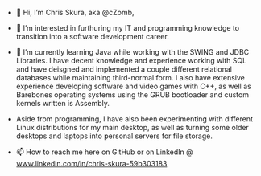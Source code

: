 - 👋 Hi, I’m Chris Skura, aka @cZomb,

- 👀 I’m interested in furthuring my IT and programming knowledge to transition into a software development career.

- 🌱 I’m currently learning Java while working with the SWING and JDBC Libraries. I have decent knowledge and experience working with SQL
and have deisgned and implemented a couple different relational databases while maintaining third-normal form. I also have extensive experience 
developing software and video games with C++, as well as Barebones operating systems using the GRUB bootloader and custom kernels written is Assembly.

- Aside from programming, I have also been experimenting with different Linux distributions for my main desktop, as well as turning some older
 desktops and laptops into personal servers for file storage.

- 📫 How to reach me here on GitHub or on LinkedIn @ www.linkedin.com/in/chris-skura-59b303183

<!---
cZomb/cZomb is a ✨ special ✨ repository because its `README.md` (this file) appears on your GitHub profile.
You can click the Preview link to take a look at your changes.
--->
